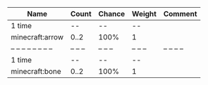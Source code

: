 | Name            | Count | Chance | Weight | Comment |
| --------------- | ----- | ------ | ------ | ------- |
| 1 time          |    -- |     -- |     -- |         |
| minecraft:arrow |  0..2 |   100% |      1 |         |
| – – – – – – – – | – – – | – – –  | – – –  | – – – – |
| 1 time          |    -- |     -- |     -- |         |
| minecraft:bone  |  0..2 |   100% |      1 |         |
